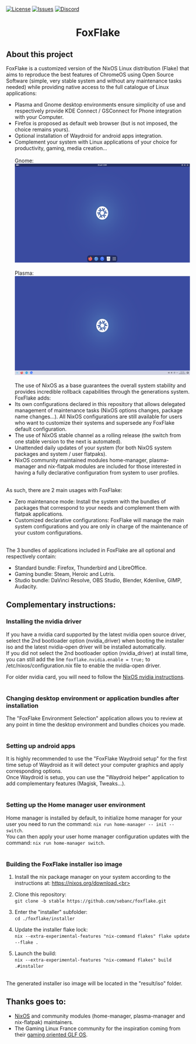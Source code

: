 <!-- Shields/Logos -->
[![License][license-shield]][license-url]
[![Issues][issues-shield]][issues-url]
[![Discord][discord-shield]][discord-url]

<h1 align="center">FoxFlake</h1>

## About this project

FoxFlake is a customized version of the NixOS Linux distribution (Flake) that aims to reproduce the best features of ChromeOS using Open Source Software (simple, very stable system and without any maintenance tasks needed) while providing native access to the full catalogue of Linux applications:<br>
- Plasma and Gnome desktop environments ensure simplicity of use and respectively provide KDE Connect / GSConnect for Phone integration with your Computer.<br>
- Firefox is proposed as default web browser (but is not imposed, the choice remains yours).<br>
- Optional installation of Waydroid for android apps integration.<br>
- Complement your system with Linux applications of your choice for productivity, gaming, media creation...<br><br>
Gnome:<br><img alt="Gnome" src="https://github.com/sebanc/foxflake/blob/stable/installer/calamares-patches/config/images/gnome.png?raw=true" width="480" height="270" /><br><br>
Plasma:<br><img alt="Plasma" src="https://github.com/sebanc/foxflake/blob/stable/installer/calamares-patches/config/images/plasma6.png?raw=true" width="480" height="270" /><br><br>
The use of NixOS as a base guarantees the overall system stability and provides incredible rollback capabilities through the generations system. FoxFlake adds:<br>
- Its own configurations declared in this repository that allows delegated management of maintenance tasks (NixOS options changes, package name changes...). All NixOS configurations are still available for users who want to customize their systems and supersede any FoxFlake default configuration.<br>
- The use of NixOS stable channel as a rolling release (the switch from one stable version to the next is automated).<br>
- Unattended daily updates of your system (for both NixOS system packages and system / user flatpaks).<br>
- NixOS community maintained modules home-manager, plasma-manager and nix-flatpak modules are included for those interested in having a fully declarative configuration from system to user profiles.<br><br>

As such, there are 2 main usages with FoxFlake:<br>
- Zero maintenance mode: Install the system with the bundles of packages that correspond to your needs and complement them with flatpak applications.<br>
- Customized declarative configurations: FoxFlake will manage the main system configurations and you are only in charge of the maintenance of your custom configurations.<br><br>

The 3 bundles of applications included in FoxFlake are all optional and respectively contain:<br>
- Standard bundle: Firefox, Thunderbird and LibreOffice.<br>
- Gaming bundle: Steam, Heroic and Lutris.<br>
- Studio bundle: DaVinci Resolve, OBS Studio, Blender, Kdenlive, GIMP, Audacity.<br>

## Complementary instructions:

### Installing the nvidia driver

If you have a nvidia card supported by the latest nvidia open source driver, select the 2nd bootloader option (nvidia_driver) when booting the installer iso and the latest nvidia-open driver will be installed automatically.<br>
If you did not select the 2nd bootloader option (nvidia_driver) at install time, you can still add the line `foxflake.nvidia.enable = true;` to /etc/nixos/configuration.nix file to enable the nvidia-open driver.<br>

For older nvidia card, you will need to follow the [NixOS nvidia instructions][NixOS-nvidia].<br><br>

### Changing desktop environment or application bundles after installation

The "FoxFlake Environment Selection" application allows you to review at any point in time the desktop environment and bundles choices you made.<br><br>

### Setting up android apps

It is highly recommended to use the "FoxFlake Waydroid setup" for the first time setup of Waydroid as it will detect your computer graphics and apply corresponding options.<br>
Once Waydroid is setup, you can use the "Waydroid helper" application to add complementary features (Magisk, Tweaks...).<br><br>

### Setting up the Home manager user environment

Home manager is installed by default, to initialize home manager for your user you need to run the command: `nix run home-manager -- init --switch`.<br>
You can then apply your user home manager configuration updates with the command: `nix run home-manager switch`.<br><br>

### Building the FoxFlake installer iso image

1. Install the nix package manager on your system according to the instructions at: https://nixos.org/download.<br>

2. Clone this repository:<br>
`git clone -b stable https://github.com/sebanc/foxflake.git`<br>

3. Enter the "installer" subfolder:<br>
`cd ./foxflake/installer`<br>

4. Update the installer flake lock:<br>
`nix --extra-experimental-features "nix-command flakes" flake update --flake .`<br>

5. Launch the build:<br>
`nix --extra-experimental-features "nix-command flakes" build .#installer`<br><br>

The generated installer iso image will be located in the "result/iso" folder.

## Thanks goes to:
- [NixOS][NixOS] and community modules (home-manager, plasma-manager and nix-flatpak) maintainers.<br>
- The Gaming Linux France community for the inspiration coming from their [gaming oriented GLF OS][GLF-OS].<br><br>


<!-- Reference Links -->
<!-- Badges -->
[license-shield]: https://img.shields.io/github/license/sebanc/foxflake?label=License&logo=Github&style=flat-square
[license-url]: ./LICENSE
[issues-shield]: https://img.shields.io/github/issues/sebanc/foxflake?label=Issues&logo=Github&style=flat-square
[issues-url]: https://github.com/sebanc/foxflake/issues
[discord-shield]: https://img.shields.io/badge/Discord-Join-7289da?style=flat-square&logo=discord&logoColor=%23FFFFFF
[discord-url]: https://discord.gg/x2EgK2M

<!-- Internal Links -->


<!-- Outbound Links -->
[NixOS]: https://nixos.org/
[NixOS-nvidia]: https://nixos.wiki/wiki/Nvidia
[GLF-OS]: https://github.com/Gaming-Linux-FR/GLF-OS


